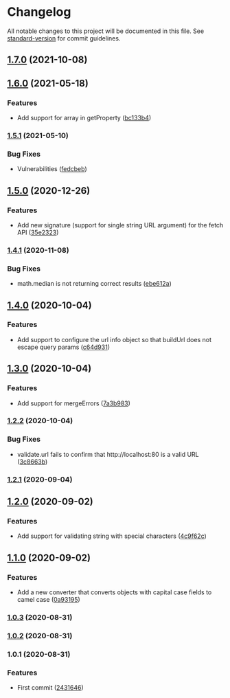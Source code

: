 # Changelog

All notable changes to this project will be documented in this file. See [standard-version](https://github.com/conventional-changelog/standard-version) for commit guidelines.

## [1.7.0](https://github.com/nicolasdao/puffy/compare/v1.6.0...v1.7.0) (2021-10-08)

## [1.6.0](https://github.com/nicolasdao/puffy/compare/v1.5.1...v1.6.0) (2021-05-18)


### Features

* Add support for array in getProperty ([bc133b4](https://github.com/nicolasdao/puffy/commit/bc133b4dc3eacb2f2140b736813c3b9c52ca6ded))

### [1.5.1](https://github.com/nicolasdao/puffy/compare/v1.5.0...v1.5.1) (2021-05-10)


### Bug Fixes

* Vulnerabilities ([fedcbeb](https://github.com/nicolasdao/puffy/commit/fedcbeb87041fde83e171c2d27246ee7faf08538))

## [1.5.0](https://github.com/nicolasdao/puffy/compare/v1.4.1...v1.5.0) (2020-12-26)


### Features

* Add new signature (support for single string URL argument) for the fetch API ([35e2323](https://github.com/nicolasdao/puffy/commit/35e2323c1d6fb502bf0dc5a5f1584b97f33a32d2))

### [1.4.1](https://github.com/nicolasdao/puffy/compare/v1.4.0...v1.4.1) (2020-11-08)


### Bug Fixes

* math.median is not returning correct results ([ebe612a](https://github.com/nicolasdao/puffy/commit/ebe612a94e6f4c368bc8dd471458974f25ccaa19))

## [1.4.0](https://github.com/nicolasdao/puffy/compare/v1.3.0...v1.4.0) (2020-10-04)


### Features

* Add support to configure the url info object so that buildUrl does not escape query params ([c64d931](https://github.com/nicolasdao/puffy/commit/c64d9317ff8d228f174f295f2e28d9ae91857075))

## [1.3.0](https://github.com/nicolasdao/puffy/compare/v1.2.2...v1.3.0) (2020-10-04)


### Features

* Add support for mergeErrors ([7a3b983](https://github.com/nicolasdao/puffy/commit/7a3b983cb59467689219f4d3234e44142fb4d910))

### [1.2.2](https://github.com/nicolasdao/puffy/compare/v1.2.1...v1.2.2) (2020-10-04)


### Bug Fixes

* validate.url fails to confirm that http://localhost:80 is a valid URL ([3c8663b](https://github.com/nicolasdao/puffy/commit/3c8663b283dae78b65b646b99fe8ca7f802436cf))

### [1.2.1](https://github.com/nicolasdao/puffy/compare/v1.2.0...v1.2.1) (2020-09-04)

## [1.2.0](https://github.com/nicolasdao/puffy/compare/v1.1.0...v1.2.0) (2020-09-02)


### Features

* Add support for validating string with special characters ([4c9f62c](https://github.com/nicolasdao/puffy/commit/4c9f62c8694b1f27e218c5f91ca4615c1c3fe5fe))

## [1.1.0](https://github.com/nicolasdao/puffy/compare/v1.0.3...v1.1.0) (2020-09-02)


### Features

* Add a new converter that converts objects with capital case fields to camel case ([0a93195](https://github.com/nicolasdao/puffy/commit/0a93195f127dab52b4af55b98fc14d99b63a19f1))

### [1.0.3](https://github.com/nicolasdao/puffy/compare/v1.0.2...v1.0.3) (2020-08-31)

### [1.0.2](https://github.com/nicolasdao/puffy/compare/v1.0.1...v1.0.2) (2020-08-31)

### 1.0.1 (2020-08-31)


### Features

* First commit ([2431646](https://github.com/nicolasdao/puffy/commit/2431646c6694997b6d1f3679cdc8ac9751d06fb6))
